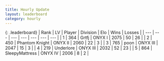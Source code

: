 ```yaml
---
title: Hourly Update
layout: leaderboard
category: hourly
---
```


{: .leaderboard}
| Rank | LV | Player | Division | Elo | Wins | Losses |
| --- | --- | --- | --- | --- | --- | --- |
| <span data-change="0">1</span> | 364 | <span title="ID: 742306">Grtfj</span> | ONYX I | <span data-change="0">2075</span> | <span data-change="0">50</span> | <span data-change="0">26</span> |
| <span data-change="0">2</span> | 450 | <span title="ID: 742939">Phantom Knight</span> | ONYX II | <span data-change="0">2060</span> | <span data-change="0">22</span> | <span data-change="0">3</span> |
| <span data-change="0">3</span> | 765 | <span title="ID: 540690">poon</span> | ONYX III | <span data-change="12">2047</span> | <span data-change="1">15</span> | <span data-change="0">3</span> |
| <span data-change="0">4</span> | 219 | <span title="ID: 745122">Underlore</span> | ONYX III | <span data-change="0">2032</span> | <span data-change="0">52</span> | <span data-change="0">23</span> |
| <span data-change="3">5</span> | 864 | <span title="ID: 153129">SleepyMattress</span> | ONYX IV | <span data-change="31">2006</span> | <span data-change="3">8</span> | <span data-change="0">2</span> |
